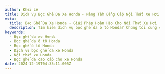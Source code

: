 ```yaml
---
author: Khôi Lê
title: Dịch Vụ Bọc Ghế Da Xe Honda - Nâng Tầm Đẳng Cấp Nội Thất Xe Hơi
meta:
  title: Bọc Ghế Da Xe Honda - Giải Pháp Hoàn Hảo Cho Nội Thất Xe Hơi
  description: Tìm kiếm dịch vụ bọc ghế da ô tô Honda? Chúng tôi cung cấp giải pháp bọc ghế da xe Honda chất lượng cao, bền đẹp và thời trang, giúp nâng tầm đẳng cấp nội thất xe hơi của bạn.
keywords:
  - Bọc ghế da xe Honda
  - Bọc ghế da ô tô Honda
  - Bọc ghế ô tô Honda
  - Dịch vụ bọc ghế da xe Honda
  - Nội thất xe Honda
  - Bọc ghế da cao cấp cho xe Honda
date: 2024-12-19T04:35:11.005Z
---
```

